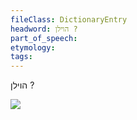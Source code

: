 ```yaml
---
fileClass: DictionaryEntry
headword: הוילן ?
part_of_speech: 
etymology: 
tags: 
---
```

הוילן ?

![](https://ia802902.us.archive.org/9/items/Yiddish-Dialect-Maps/Guggenheim-Gruenberg_karte_16.jpg)
